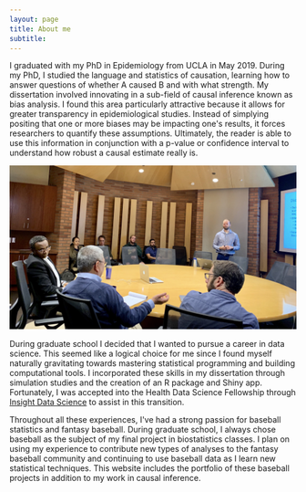```yaml
---
layout: page
title: About me
subtitle: 
---
```


I graduated with my PhD in Epidemiology from UCLA in May 2019. During my PhD, I studied the language and statistics of causation, learning how to answer questions of whether A caused B and with what strength. My dissertation involved innovating in a sub-field of causal inference known as bias analysis. I found this area particularly attractive because it allows for greater transparency in epidemiological studies. Instead of simplying positing that one or more biases may be impacting one's results, it forces researchers to quantify these assumptions. Ultimately, the reader is able to use this information in conjunction with a p-value or confidence interval to understand how robust a causal estimate really is.  

![dissertation_pic](img/dissertation_pic.jpg)

During graduate school I decided that I wanted to pursue a career in data science. This seemed like a logical choice for me since I found myself naturally gravitating towards mastering statistical programming and building computational tools. I incorporated these skills in my dissertation through simulation studies and the creation of an R package and Shiny app. Fortunately, I was accepted into the Health Data Science Fellowship through [Insight Data Science](https://www.insightdatascience.com) to assist in this transition.

Throughout all these experiences, I've had a strong passion for baseball statistics and fantasy baseball. During graduate school, I always chose baseball as the subject of my final project in biostatistics classes. I plan on using my experience to contribute new types of analyses to the fantasy baseball community and continuing to use baseball data as I learn new statistical techniques. This website includes the portfolio of these baseball projects in addition to my work in causal inference.
